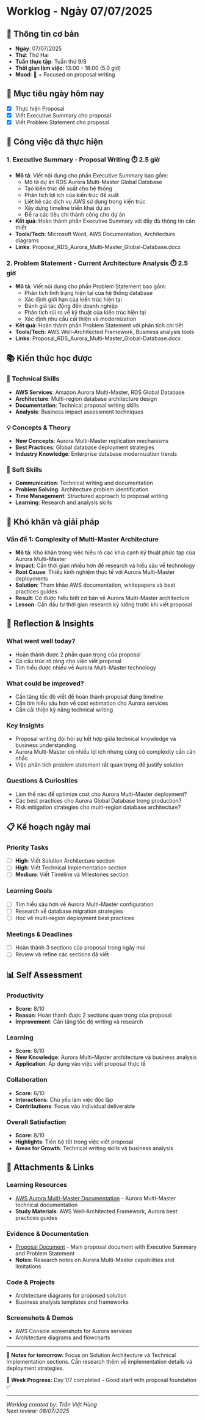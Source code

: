 # Worklog - Ngày 07/07/2025

## 📅 Thông tin cơ bản
- **Ngày**: 07/07/2025
- **Thứ**: Thứ Hai
- **Tuần thực tập**: Tuần thứ 9/8
- **Thời gian làm việc**: 13:00 - 18:00 (5.0 giờ)
- **Mood**: 🤔 + Focused on proposal writing

## 🎯 Mục tiêu ngày hôm nay
- [x] Thực hiện Proposal
- [x] Viết Executive Summary cho proposal
- [x] Viết Problem Statement cho proposal

## 💼 Công việc đã thực hiện

### 1. Executive Summary - Proposal Writing ⏱️ 2.5 giờ
- **Mô tả**: Viết nội dung cho phần Executive Summary bao gồm:
  - Mô tả dự án RDS Aurora Multi-Master Global Database
  - Tạo kiến trúc đề xuất cho hệ thống
  - Phân tích lợi ích của kiến trúc đề xuất
  - Liệt kê các dịch vụ AWS sử dụng trong kiến trúc
  - Xây dựng timeline triển khai dự án
  - Đề ra các tiêu chí thành công cho dự án
- **Kết quả**: Hoàn thành phần Executive Summary với đầy đủ thông tin cần thiết
- **Tools/Tech**: Microsoft Word, AWS Documentation, Architecture diagrams
- **Links**: Proposal_RDS_Aurora_Multi-Master_Global-Database.docx

### 2. Problem Statement - Current Architecture Analysis ⏱️ 2.5 giờ
- **Mô tả**: Viết nội dung cho phần Problem Statement bao gồm:
  - Phân tích tình trạng hiện tại của hệ thống database
  - Xác định giới hạn của kiến trúc hiện tại
  - Đánh giá tác động đến doanh nghiệp
  - Phân tích rủi ro về kỹ thuật của kiến trúc hiện tại
  - Xác định nhu cầu cải thiện và modernization
- **Kết quả**: Hoàn thành phần Problem Statement với phân tích chi tiết
- **Tools/Tech**: AWS Well-Architected Framework, Business analysis tools
- **Links**: Proposal_RDS_Aurora_Multi-Master_Global-Database.docx

## 📚 Kiến thức học được

### 🔧 Technical Skills
- **AWS Services**: Amazon Aurora Multi-Master, RDS Global Database
- **Architecture**: Multi-region database architecture design
- **Documentation**: Technical proposal writing skills
- **Analysis**: Business impact assessment techniques

### 💡 Concepts & Theory
- **New Concepts**: Aurora Multi-Master replication mechanisms
- **Best Practices**: Global database deployment strategies
- **Industry Knowledge**: Enterprise database modernization trends

### 🤝 Soft Skills
- **Communication**: Technical writing and documentation
- **Problem Solving**: Architecture problem identification
- **Time Management**: Structured approach to proposal writing
- **Learning**: Research and analysis skills

## 🚧 Khó khăn và giải pháp

### Vấn đề 1: Complexity of Multi-Master Architecture
- **Mô tả**: Khó khăn trong việc hiểu rõ các khía cạnh kỹ thuật phức tạp của Aurora Multi-Master
- **Impact**: Cần thời gian nhiều hơn để research và hiểu sâu về technology
- **Root Cause**: Thiếu kinh nghiệm thực tế với Aurora Multi-Master deployments
- **Solution**: Tham khảo AWS documentation, whitepapers và best practices guides
- **Result**: Có được hiểu biết cơ bản về Aurora Multi-Master architecture
- **Lesson**: Cần đầu tư thời gian research kỹ lưỡng trước khi viết proposal

## 💭 Reflection & Insights

### What went well today?
- Hoàn thành được 2 phần quan trọng của proposal
- Có cấu trúc rõ ràng cho việc viết proposal
- Tìm hiểu được nhiều về Aurora Multi-Master technology

### What could be improved?
- Cần tăng tốc độ viết để hoàn thành proposal đúng timeline
- Cần tìm hiểu sâu hơn về cost estimation cho Aurora services
- Cần cải thiện kỹ năng technical writing

### Key Insights
- Proposal writing đòi hỏi sự kết hợp giữa technical knowledge và business understanding
- Aurora Multi-Master có nhiều lợi ích nhưng cũng có complexity cần cân nhắc
- Việc phân tích problem statement rất quan trọng để justify solution

### Questions & Curiosities
- Làm thế nào để optimize cost cho Aurora Multi-Master deployment?
- Các best practices cho Aurora Global Database trong production?
- Risk mitigation strategies cho multi-region database architecture?

## 📋 Kế hoạch ngày mai

### Priority Tasks
- [ ] **High**: Viết Solution Architecture section
- [ ] **High**: Viết Technical Implementation section
- [ ] **Medium**: Viết Timeline và Milestones section

### Learning Goals
- [ ] Tìm hiểu sâu hơn về Aurora Multi-Master configuration
- [ ] Research về database migration strategies
- [ ] Học về multi-region deployment best practices

### Meetings & Deadlines
- [ ] Hoàn thành 3 sections của proposal trong ngày mai
- [ ] Review và refine các sections đã viết

## 📊 Self Assessment

### Productivity
- **Score**: 8/10
- **Reason**: Hoàn thành được 2 sections quan trọng của proposal
- **Improvement**: Cần tăng tốc độ writing và research

### Learning
- **Score**: 8/10
- **New Knowledge**: Aurora Multi-Master architecture và business analysis
- **Application**: Áp dụng vào việc viết proposal thực tế

### Collaboration
- **Score**: 6/10
- **Interactions**: Chủ yếu làm việc độc lập
- **Contributions**: Focus vào individual deliverable

### Overall Satisfaction
- **Score**: 8/10
- **Highlights**: Tiến bộ tốt trong việc viết proposal
- **Areas for Growth**: Technical writing skills và business analysis

## 📎 Attachments & Links

### Learning Resources
- [AWS Aurora Multi-Master Documentation](https://docs.aws.amazon.com/AmazonRDS/latest/AuroraUserGuide/aurora-multi-master.html) - Aurora Multi-Master technical documentation
- **Study Materials**: AWS Well-Architected Framework, Aurora best practices guides

### Evidence & Documentation
- [Proposal Document](Proposal_RDS_Aurora_Multi-Master_Global-Database.docx) - Main proposal document with Executive Summary and Problem Statement
- **Notes**: Research notes on Aurora Multi-Master capabilities and limitations

### Code & Projects
- Architecture diagrams for proposed solution
- Business analysis templates and frameworks

### Screenshots & Demos
- AWS Console screenshots for Aurora services
- Architecture diagrams and flowcharts

---

**📝 Notes for tomorrow:**
Focus on Solution Architecture và Technical Implementation sections. Cần research thêm về implementation details và deployment strategies.

**🎯 Week Progress:**
Day 1/7 completed - Good start with proposal foundation ✅

---
*Worklog created by: Trần Việt Hùng*  
*Next review: 08/07/2025*
